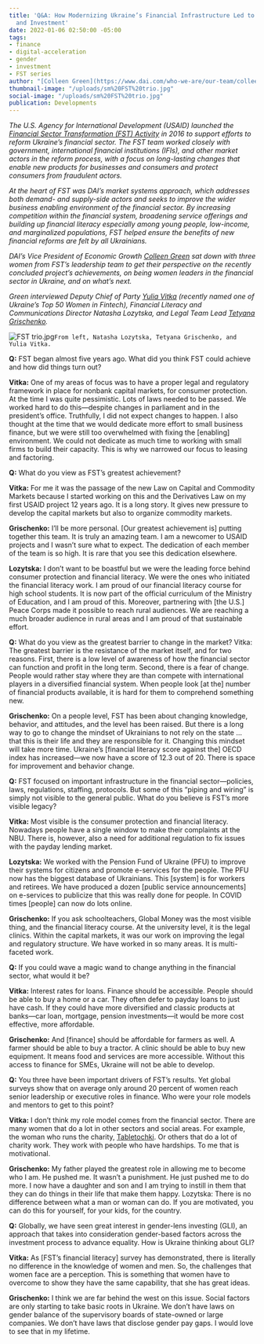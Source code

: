 ```yaml
---
title: 'Q&A: How Modernizing Ukraine’s Financial Infrastructure Led to More Inclusivity
  and Investment'
date: 2022-01-06 02:50:00 -05:00
tags:
- finance
- digital-acceleration
- gender
- investment
- FST series
author: "[Colleen Green](https://www.dai.com/who-we-are/our-team/colleen-green)"
thumbnail-image: "/uploads/sm%20FST%20trio.jpg"
social-image: "/uploads/sm%20FST%20trio.jpg"
publication: Developments
---
```


*The U.S. Agency for International Development (USAID) launched the [Financial Sector Transformation (FST) Activity](https://www.dai.com/our-work/projects/ukraine-transforming-financial-sector-fst) in 2016 to support efforts to reform Ukraine’s financial sector. The FST team worked closely with government, international financial institutions (IFIs), and other market actors in the reform process, with a focus on long-lasting changes that enable new products for businesses and consumers and protect consumers from fraudulent actors.*

*At the heart of FST was DAI’s market systems approach, which addresses both demand- and supply-side actors and seeks to improve the wider business enabling environment of the financial sector. By increasing competition within the financial system, broadening service offerings and building up financial literacy especially among young people, low-income, and marginalized populations, FST helped ensure the benefits of new financial reforms are felt by all Ukrainians.*

*DAI’s Vice President of Economic Growth [Colleen Green](https://www.dai.com/who-we-are/our-team/colleen-green) sat down with three women from FST’s leadership team to get their perspective on the recently concluded project’s achievements, on being women leaders in the financial sector in Ukraine, and on what’s next.* 

*Green interviewed Deputy Chief of Party [Yulia Vitka](https://www.youtube.com/watch?v=QTDYIj0fwK0) (recently named one of Ukraine’s Top 50 Women in Fintech), Financial Literacy and Communications Director Natasha Lozytska, and Legal Team Lead [Tetyana Grischenko](https://www.linkedin.com/in/tetyanagrischenko/).*





![FST trio.jpg](/uploads/FST%20trio.jpg)`From left, Natasha Lozytska, Tetyana Grischenko, and Yulia Vitka.`
 
**Q:** FST began almost five years ago. What did you think FST could achieve and how did things turn out?

**Vitka:** One of my areas of focus was to have a proper legal and regulatory framework in place for nonbank capital markets, for consumer protection. At the time I was quite pessimistic. Lots of laws needed to be passed. We worked hard to do this—despite changes in parliament and in the president’s office. Truthfully, I did not expect changes to happen. I also thought at the time that we would dedicate more effort to small business finance, but we were still too overwhelmed with fixing the [enabling] environment. We could not dedicate as much time to working with small firms to build their capacity. This is why we narrowed our focus to leasing and factoring.

**Q:** What do you view as FST’s greatest achievement?

**Vitka:** For me it was the passage of the new Law on Capital and Commodity Markets because I started working on this and the Derivatives Law on my first USAID project 12 years ago. It is a long story. It gives new pressure to develop the capital markets but also to organize commodity markets.

**Grischenko:** I’ll be more personal. [Our greatest achievement is] putting together this team. It is truly an amazing team. I am a newcomer to USAID projects and I wasn’t sure what to expect. The dedication of each member of the team is so high. It is rare that you see this dedication elsewhere.
 
**Lozytska:** I don’t want to be boastful but we were the leading force behind consumer protection and financial literacy. We were the ones who initiated the financial literacy work. I am proud of our financial literacy course for high school students. It is now part of the official curriculum of the Ministry of Education, and I am proud of this. Moreover, partnering with [the U.S.] Peace Corps made it possible to reach rural audiences. We are reaching a much broader audience in rural areas and I am proud of that sustainable effort. 

**Q:** What do you view as the greatest barrier to change in the market?
Vitka: The greatest barrier is the resistance of the market itself, and for two reasons. First, there is a low level of awareness of how the financial sector can function and profit in the long term. Second, there is a fear of change. People would rather stay where they are than compete with international players in a diversified financial system. When people look [at the] number of financial products available, it is hard for them to comprehend something new. 

**Grischenko:** On a people level, FST has been about changing knowledge, behavior, and attitudes, and the level has been raised. But there is a long way to go to change the mindset of Ukrainians to not rely on the state … that this is their life and they are responsible for it. Changing this mindset will take more time. Ukraine’s [financial literacy score against the] OECD index has increased—we now have a score of 12.3 out of 20. There is space for improvement and behavior change.
 
**Q:** FST focused on important infrastructure in the financial sector—policies, laws, regulations, staffing, protocols. But some of this “piping and wiring” is simply not visible to the general public. What do you believe is FST’s more visible legacy?

**Vitka:** Most visible is the consumer protection and financial literacy. Nowadays people have a single window to make their complaints at the NBU. There is, however, also a need for additional regulation to fix issues with the payday lending market.  

**Lozytska:** We worked with the Pension Fund of Ukraine (PFU) to improve their systems for citizens and promote e-services for the people. The PFU now has the biggest database of Ukrainians. This [system] is for workers and retirees. We have produced a dozen [public service announcements] on e-services to publicize that this was really done for people. In COVID times [people] can now do lots online. 

**Grischenko:** If you ask schoolteachers, Global Money was the most visible thing, and the financial literacy course. At the university level, it is the legal clinics. Within the capital markets, it was our work on improving the legal and regulatory structure. We have worked in so many areas. It is multi-faceted work.

**Q:** If you could wave a magic wand to change anything in the financial sector, what would it be?

**Vitka:** Interest rates for loans. Finance should be accessible. People should be able to buy a home or a car. They often defer to payday loans to just have cash. If they could have more diversified and classic products at banks—car loan, mortgage, pension investments—it would be more cost effective, more affordable.

**Grischenko:** And [finance] should be affordable for farmers as well. A farmer should be able to buy a tractor. A clinic should be able to buy new equipment. It means food and services are more accessible. Without this access to finance for SMEs, Ukraine will not be able to develop.

**Q:** You three have been important drivers of FST’s results. Yet global surveys show that on average only around 20 percent of women reach senior leadership or executive roles in finance. Who were your role models and mentors to get to this point?

**Vitka:** I don’t think my role model comes from the financial sector. There are many women that do a lot in other sectors and social areas. For example, the woman who runs the charity, [Tabletochki](https://tabletochki.org/en/main-2/). Or others that do a lot of charity work. They work with people who have hardships. To me that is motivational.
 
**Grischenko:** My father played the greatest role in allowing me to become who I am. He pushed me. It wasn’t a punishment. He just pushed me to do more. I now have a daughter and son and I am trying to instill in them that they can do things in their life that make them happy. 
Lozytska: There is no difference between what a man or woman can do. If you are motivated, you can do this for yourself, for your kids, for the country. 

**Q:** Globally, we have seen great interest in gender-lens investing (GLI), an approach that takes into consideration gender-based factors across the investment process to advance equality. How is Ukraine thinking about GLI?

**Vitka:** As [FST’s financial literacy] survey has demonstrated, there is literally no difference in the knowledge of women and men. So, the challenges that women face are a perception. This is something that women have to overcome to show they have the same capability, that she has great ideas.

**Grischenko:** I think we are far behind the west on this issue. Social factors are only starting to take basic roots in Ukraine. We don’t have laws on gender balance of the supervisory boards of state-owned or large companies. We don’t have laws that disclose gender pay gaps. I would love to see that in my lifetime.